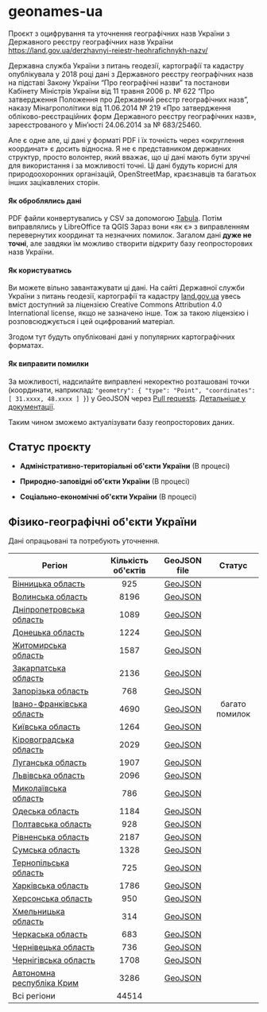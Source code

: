 # geonames-ua
Проєкт з оцифрування та уточнення географічних назв України з Державного реєстру географічних назв України https://land.gov.ua/derzhavnyi-reiestr-heohrafichnykh-nazv/

Державна служба України з питань геодезії, картографії та кадастру опублікувала у 2018 році дані з Державного реєстру географічних назв на підставі Закону України “Про географічні назви” та постанови Кабінету Міністрів України від 11 травня 2006 р. № 622 “Про затвердження Положення про Державний реєстр географічних назв”, наказу Мінагрополітики від 11.06.2014 № 219 «Про затвердження обліково-реєстраційних форм Державного реєстру географічних назв», зареєстрованого у Мін’юсті 24.06.2014 за № 683/25460.

Але є одне але, ці дані у форматі PDF і їх точність через «округлення координат» є досить відносна. Я не є представником державних структур, просто волонтер, який вважає, що ці дані мають бути зручні для використання і за можливості точні. Ці дані будуть корисні для природоохоронних організацій, OpenStreetMap, краєзнавців та багатьох інших зацікавлених сторін.

#### Як оброблялись дані

PDF файли конвертувались у CSV за допомогою [Tabula](https://tabula.technology/). Потім виправлялись у LibreOffice та QGIS
Зараз вони «як є» з виправленням перевернутих координат та незначних помилок. Загалом дані __дуже не точні__, але завдяки їм можливо створити відкриту базу геопросторових назв України.


#### Як користуватись

Ви можете вільно завантажувати ці дані. На сайті Державної служби України з питань геодезії, картографії та кадастру [land.gov.ua](https://land.gov.ua/)  увесь вміст доступний за ліцензією Creative Commons Attribution 4.0 International license, якщо не зазначено інше. Тож за такою ліцензією і розповсюджується і цей оцифрований матеріал.

Згодом тут будуть опубліковані дані у популярних картографічних форматах.

#### Як виправити помилки

За можливості, надсилайте виправлені некоректно розташовані точки (координати, наприклад: `"geometry": { "type": "Point", "coordinates": [ 31.xxxx, 48.xxxx ] }`) у GeoJSON через [Pull requests](https://github.com/gontsa/geonames-ua/pulls). [Детальніше у документації](https://docs.github.com/en/github/collaborating-with-pull-requests/proposing-changes-to-your-work-with-pull-requests/about-pull-requests). 

Таким чином зможемо актуалізувати базу геопросторових даних.


## Статус проєкту

* __Адміністративно-територіальні об'єкти України__ (В процесі)

* __Природно-заповідні об'єкти України__ (В процесі)

* __Соціально-економічні об'єкти України__ (В процесі)

## Фізико-географічні об'єкти України

Дані опрацьовані та потребують уточнення.

| Регіон                    | Кількість об'єктів | GeoJSON file | Статус |
|---------------------------|:---------:|:---:|:-------:|
| [Вінницька область](https://land.gov.ua/wp-content/uploads/2018/02/Вінницька_область.7z)        |    925    | [GeoJSON](https://github.com/gontsa/geonames-ua/blob/main/geojson/fiz-geo-vinnytska.geojson)    |         |
| [Волинська область](https://land.gov.ua/wp-content/uploads/2018/02/Волинська_область.7z)        |    8196   |   [GeoJSON](https://github.com/gontsa/geonames-ua/blob/main/geojson/fiz-geo-volynska.geojson)  |         |
| [Дніпропетровська область](https://land.gov.ua/wp-content/uploads/2018/02/Дніпропетровська_область.7z)  |    1089   |  [GeoJSON](https://github.com/gontsa/geonames-ua/blob/main/geojson/fiz-geo-dnipropetrovska.geojson)  |         |
| [Донецька область](https://land.gov.ua/wp-content/uploads/2018/02/Донецька_область.7z)          |    1224   |   [GeoJSON](https://github.com/gontsa/geonames-ua/blob/main/geojson/fiz-geo-donetska.geojson)  |         |
| [Житомирська область](https://land.gov.ua/wp-content/uploads/2018/02/Житомирська_область.7z)       |    1587   |   [GeoJSON](https://github.com/gontsa/geonames-ua/blob/main/geojson/fiz-geo-zhytomyrska.geojson)  |         |
| [Закарпатська область](https://land.gov.ua/wp-content/uploads/2018/02/Закарпатська_область.7z)      |    2136   | [GeoJSON](https://github.com/gontsa/geonames-ua/blob/main/geojson/fiz-geo-zakarpatska.geojson)    |         |
| [Запорізька область](https://land.gov.ua/wp-content/uploads/2018/02/Запорізька_область.7z)       |    768    |  [GeoJSON](https://github.com/gontsa/geonames-ua/blob/main/geojson/fiz-geo-zaporizska.geojson)   |         |
| [Івано-Франківська область](https://land.gov.ua/wp-content/uploads/2018/02/Івано-Франківська_область.7z) |    4690   |  [GeoJSON](https://github.com/gontsa/geonames-ua/blob/main/geojson/fiz-geo-ivano-frankivska.geojson)   |  багато помилок       |
| [Київська область](https://land.gov.ua/wp-content/uploads/2018/02/Київська_область.7z)          |    1264   |  [GeoJSON](https://github.com/gontsa/geonames-ua/blob/main/geojson/fiz-geo-kyivska.geojson)   |         |
| [Кіровоградська область](https://land.gov.ua/wp-content/uploads/2018/02/Кіровоградська_область.7z)    |    2029   |  [GeoJSON](https://github.com/gontsa/geonames-ua/blob/main/geojson/fiz-geo-kirovogradska.geojson)   |         |
| [Луганська область](https://land.gov.ua/wp-content/uploads/2018/02/Луганська_область.7z)         |    1907   |  [GeoJSON](https://github.com/gontsa/geonames-ua/blob/main/geojson/fiz-geo-luganska.geojson)   |         |
| [Львівська область](https://land.gov.ua/wp-content/uploads/2018/08/Львівська_обл.7z)         |    2096   |   [GeoJSON](https://github.com/gontsa/geonames-ua/blob/main/geojson/fiz-geo-lvivska.geojson)  |         |
| [Миколаївська область](https://land.gov.ua/wp-content/uploads/2018/02/Миколаївська_область.7z)      |    786    |  [GeoJSON](https://github.com/gontsa/geonames-ua/blob/main/geojson/fiz-geo-mykolaivska.geojson)   |         |
| [Одеська область](https://land.gov.ua/wp-content/uploads/2018/02/Одеська_область.7z)           |    1184   |  [GeoJSON](https://github.com/gontsa/geonames-ua/blob/main/geojson/fiz-geo-odeska.geojson)   |         |
| [Полтавська область](https://land.gov.ua/wp-content/uploads/2018/02/Полтавська_область.7z)        |    928    |  [GeoJSON](https://github.com/gontsa/geonames-ua/blob/main/geojson/fiz-geo-poltavska.geojson)   |         |
| [Рівненська область](https://land.gov.ua/wp-content/uploads/2018/02/Рівненська_область.7z)        |    2187   |  [GeoJSON](https://github.com/gontsa/geonames-ua/blob/main/geojson/fiz-geo-rivnenska.geojson)   |         |
| [Сумська область](https://land.gov.ua/wp-content/uploads/2018/02/Сумська_область.7z)           |    1328   |  [GeoJSON](https://github.com/gontsa/geonames-ua/blob/main/geojson/fiz-geo-sumska.geojson)   |         |
| [Тернопільська область](https://land.gov.ua/wp-content/uploads/2018/02/Тернопільська_область.7z)     |    725    |   [GeoJSON](https://github.com/gontsa/geonames-ua/blob/main/geojson/fiz-geo-ternopilska.geojson)  |         |
| [Харківська область](https://land.gov.ua/wp-content/uploads/2018/02/Харківська_область.7z)        |    1786   |  [GeoJSON](https://github.com/gontsa/geonames-ua/blob/main/geojson/fiz-geo-kharkivska.geojson)   |         |
| [Херсонська область](https://land.gov.ua/wp-content/uploads/2018/08/Херсонська_обл.7z)       |    950    |  [GeoJSON](https://github.com/gontsa/geonames-ua/blob/main/geojson/fiz-geo-khersonska.geojson)   |         |
| [Хмельницька область](https://land.gov.ua/wp-content/uploads/2018/02/Хмельницька_область.7z)       |    314    |   [GeoJSON](https://github.com/gontsa/geonames-ua/blob/main/geojson/fiz-geo-khmelnytska.geojson)  |         |
| [Черкаська область](https://land.gov.ua/wp-content/uploads/2018/02/Черкаська_область-1.7z)         |    683    |  [GeoJSON](https://github.com/gontsa/geonames-ua/blob/main/geojson/fiz-geo-cherkaska.geojson)   |         |
| [Чернівецька область](https://land.gov.ua/wp-content/uploads/2018/02/Чернівецька_область.7z)       |    736    |  [GeoJSON](https://github.com/gontsa/geonames-ua/blob/main/geojson/fiz-geo-chernivetska.geojson)   |         |
| [Чернігівська область](https://land.gov.ua/wp-content/uploads/2018/02/Чернігівська_область.7z)      |    1708   |  [GeoJSON](https://github.com/gontsa/geonames-ua/blob/main/geojson/fiz-geo-chernigivska.geojson)   |         |
| [Автономна республіка Крим](https://land.gov.ua/wp-content/uploads/2018/02/Автономна-Республіка-Крим.7z) |    3286   |  [GeoJSON](https://github.com/gontsa/geonames-ua/blob/main/geojson/fiz-geo-ar-krym.geojson)   |         |
| Всі регіони               |   44514   |     |         |
